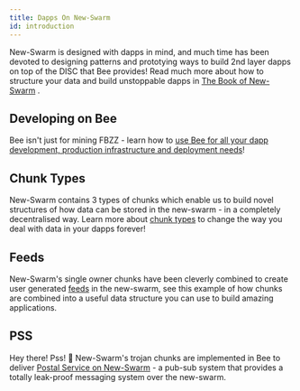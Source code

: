 ```yaml
---
title: Dapps On New-Swarm
id: introduction
---
```


New-Swarm is designed with dapps in mind, and much time has been devoted to designing patterns and prototying ways to build 2nd layer dapps on top of the DISC that Bee provides! Read much more about how to structure your data and build unstoppable dapps in <a href="/the-book-of-swarm.pdf" target="_blank" rel="noopener noreferrer">The Book of New-Swarm</a> .

## Developing on Bee

Bee isn't just for mining FBZZ - learn how to [use Bee for all your dapp development, production infrastructure and deployment needs](/docs/dapps-on-swarm/develop-on-bee)!

<!--
## Bee JS

Our maverick JavaScript team, the Bee-Gees (🕺), have been working hard in the last few months to build some impressive tools for all you budding dapp developer Bees to get stuck into! Find out how to use the [bee-js](/docs/dapps-on-swarm/bee-js) JavaScript library to start creating your own that live and work on New-Swarm!
-->

## Chunk Types

New-Swarm contains 3 types of chunks which enable us to build novel
structures of how data can be stored in the new-swarm - in a completely
decentralised way. Learn more about
[chunk types](/docs/dapps-on-swarm/chunk-types)
to change the way you deal with data in your dapps forever!

## Feeds

New-Swarm's single owner chunks have been cleverly combined to create user
generated [feeds](/docs/dapps-on-swarm/feeds) in the new-swarm, see this
example of how chunks are combined into a useful data structure you
can use to build amazing applications.

## PSS

Hey there! Pss! 🤫 New-Swarm's trojan chunks are implemented in Bee to
deliver [Postal Service on New-Swarm](/docs/dapps-on-swarm/pss) - a
pub-sub system that provides a totally leak-proof messaging system
over the new-swarm.
